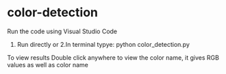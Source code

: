# color-detection

Run the code using Visual Studio Code
1. Run directly
or
2.In terminal typye: python color_detection.py

To view results
Double click anywhere to view the color name, it gives RGB values as well as color name
